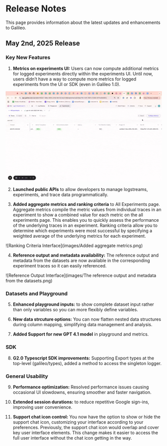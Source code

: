 # Release Notes

This page provides information about the latest updates and enhancements to Galileo.

## May 2nd, 2025 Release

### Key New Features

1. **Metrics on experiments UI:** Users can now compute additional metrics for logged experiments directly within the experiments UI. Until now, users didn’t have a way to compute more metrics for logged experiments from the UI or SDK (even in Galileo 1.0).    

![Metrics on experiments UI](images/AddingMetricstoExperimentsinUI-ezgif.com-optimize.gif)

2. **Launched public APIs** to allow developers to manage logstreams, experiments, and trace data programmatically.

3. **Added aggregate metrics and ranking criteria** to All Experiments page. Aggregate metrics compile the metric values from individual traces in an experiment to show a combined value for each metric on the all experiments page. This enables you to quickly assess the performance of the underlying traces in an experiment. Ranking criteria allow you to determine which experiments were most successful by specifying a weighted average of the underlying metrics for each experiment. 

![Ranking Criteria Interface](images/Added aggregate metrics.png)

4. **Reference output and metadata availability:** The reference output and metadata from the datasets are now available in the corresponding experiment traces so it can easily referenced.

![Reference Output Interface](images/The reference output and metadata from the datasets.png)

### Datasets and Playground

5. **Enhanced playground inputs:** to show complete dataset input rather than only variables so you can more flexibly define variables.

6. **New data strcuture options:** You can now flatten nested data structures during column mapping, simplifying data management and analysis.

7. **Added Support for new GPT 4.1 model** in playground and metrics.

### SDK 

8. **G2.0 Typescript SDK improvements:** Supporting Export types at the top-level (galileo/types), added a method to access the singleton logger.

### General Usability

9. **Performance optimization:** Resolved performance issues causing occasional UI slowdowns, ensuring smoother and faster navigation.

10. **Extended session durations:** to reduce repetitive Google sign-ins, improving user convenience.

11. **Support chat icon control:** You now have the option to show or hide the support chat icon, customizing your interface according to your preferences. Previously, the support chat icon would overlap and cover key user interface elements. This change makes it easier to access the full user interface without the chat icon getting in the way.
